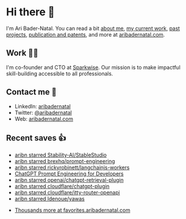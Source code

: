 # Hi there  👋

I'm Ari Bader-Natal. You can read a bit [about me](https://aribadernatal.com), [my current work](https://aribadernatal.com/projects/Sparkwise/), [past projects](https://aribadernatal.com/projects/), [publication and patents](https://aribadernatal.com/publications), and more at [aribadernatal.com](https://aribadernatal.com).

## Work  👨‍💻

I'm co-founder and CTO at [Sparkwise](https://sparkwise.co). Our mission is to make impactful skill-building accessible to all professionals.

## Contact me  💬 

- LinkedIn: [aribadernatal](https://linkedin.com/in/aribadernatal)
- Twitter: [@aribadernatal](https://twitter.com/aribadernatal)
- Web: [aribadernatal.com](https://aribadernatal.com)

## Recent saves  👍

<!--START_SECTION:feed-->
* [aribn starred Stability-AI&#x2F;StableStudio](https:&#x2F;&#x2F;favorites.aribadernatal.com&#x2F;github-favorites&#x2F;2023&#x2F;05&#x2F;aribn-starred-stability-ai-stablestudio&#x2F;)
* [aribn starred brexhq&#x2F;prompt-engineering](https:&#x2F;&#x2F;favorites.aribadernatal.com&#x2F;github-favorites&#x2F;2023&#x2F;05&#x2F;aribn-starred-brexhq-prompt-engineering&#x2F;)
* [aribn starred rickyrobinett&#x2F;langchainjs-workers](https:&#x2F;&#x2F;favorites.aribadernatal.com&#x2F;github-favorites&#x2F;2023&#x2F;05&#x2F;aribn-starred-rickyrobinett-langchainjs-workers&#x2F;)
* [ChatGPT Prompt Engineering for Developers](https:&#x2F;&#x2F;favorites.aribadernatal.com&#x2F;pocket-favorites&#x2F;2023&#x2F;05&#x2F;chatgpt-prompt-engineering-for-developers&#x2F;)
* [aribn starred openai&#x2F;chatgpt-retrieval-plugin](https:&#x2F;&#x2F;favorites.aribadernatal.com&#x2F;github-favorites&#x2F;2023&#x2F;05&#x2F;aribn-starred-openai-chatgpt-retrieval-plugin&#x2F;)
* [aribn starred cloudflare&#x2F;chatgpt-plugin](https:&#x2F;&#x2F;favorites.aribadernatal.com&#x2F;github-favorites&#x2F;2023&#x2F;05&#x2F;aribn-starred-cloudflare-chatgpt-plugin&#x2F;)
* [aribn starred cloudflare&#x2F;itty-router-openapi](https:&#x2F;&#x2F;favorites.aribadernatal.com&#x2F;github-favorites&#x2F;2023&#x2F;05&#x2F;aribn-starred-cloudflare-itty-router-openapi&#x2F;)
* [aribn starred ldenoue&#x2F;yawas](https:&#x2F;&#x2F;favorites.aribadernatal.com&#x2F;github-favorites&#x2F;2023&#x2F;05&#x2F;aribn-starred-ldenoue-yawas&#x2F;)
<!--END_SECTION:feed-->
* [Thousands more at favorites.aribadernatal.com](https://favorites.aribadernatal.com)
